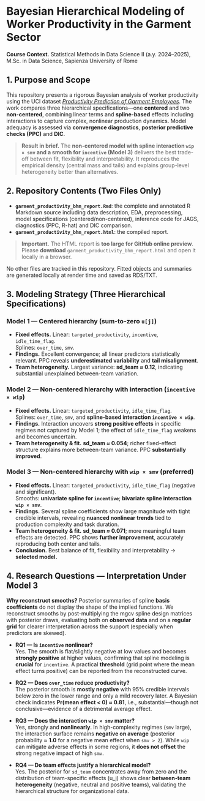 # Bayesian Hierarchical Modeling of Worker Productivity in the Garment Sector

**Course Context.** Statistical Methods in Data Science II (a.y. 2024–2025), M.Sc. in Data Science, Sapienza University of Rome  

## 1. Purpose and Scope

This repository presents a rigorous Bayesian analysis of worker productivity using the UCI dataset [*Productivity Prediction of Garment Employees*](https://archive.ics.uci.edu/dataset/597/productivity+prediction+of+garment+employees). The work compares three hierarchical specifications—one **centered** and two **non-centered**, combining linear terms and **spline-based** effects including interactions to capture complex, nonlinear production dynamics. Model adequacy is assessed via **convergence diagnostics**, **posterior predictive checks (PPC)** and **DIC**.

> **Result in brief.** The **non-centered model with spline interaction `wip × smv` and a smooth for `incentive` (Model 3)** delivers the best trade-off between fit, flexibility and interpretability. It reproduces the empirical density (central mass and tails) and explains group-level heterogeneity better than alternatives.

## 2. Repository Contents (Two Files Only)

- **`garment_productivity_bhm_report.Rmd`**: the complete and annotated R Markdown source including data description, EDA, preprocessing, model specifications (centered/non-centered), inference code for JAGS, diagnostics (PPC, R-hat) and DIC comparison.  
- **`garment_productivity_bhm_report.html`**: the compiled report.

> **Important.** The HTML report is **too large for GitHub online preview**.  
> Please **download** `garment_productivity_bhm_report.html` and open it locally in a browser.

No other files are tracked in this repository. Fitted objects and summaries are generated locally at render time and saved as RDS/TXT.

## 3. Modeling Strategy (Three Hierarchical Specifications)

### **Model 1 — Centered hierarchy (sum-to-zero `u[j]`)**
- **Fixed effects.** Linear: `targeted_productivity`, `incentive`, `idle_time_flag`.  
  Splines: `over_time`, `smv`.  
- **Findings.** Excellent convergence; all linear predictors statistically relevant. PPC reveals **underestimated variability** and **tail misalignment**.  
- **Team heterogeneity.** Largest variance: **sd_team ≈ 0.12**, indicating substantial unexplained between-team variation.

### **Model 2 — Non-centered hierarchy with interaction (`incentive × wip`)**
- **Fixed effects.** Linear: `targeted_productivity`, `idle_time_flag`.  
  Splines: `over_time`, `smv`, and **spline-based interaction `incentive × wip`**.  
- **Findings.** Interaction uncovers **strong positive effects** in specific regimes not captured by Model 1; the effect of `idle_time_flag` weakens and becomes uncertain.  
- **Team heterogeneity & fit.** **sd_team ≈ 0.054**; richer fixed-effect structure explains more between-team variance. PPC **substantially improved**.

### **Model 3 — Non-centered hierarchy with `wip × smv` (preferred)**
- **Fixed effects.** Linear: `targeted_productivity`, `idle_time_flag` (negative and significant).  
  Smooths: **univariate spline for `incentive`**; **bivariate spline interaction `wip × smv`**.  
- **Findings.** Several spline coefficients show large magnitude with tight credible intervals, revealing **nuanced nonlinear trends** tied to production complexity and task duration.  
- **Team heterogeneity & fit.** **sd_team ≈ 0.071**; more meaningful team effects are detected. PPC shows **further improvement**, accurately reproducing both center and tails.  
- **Conclusion.** Best balance of fit, flexibility and interpretability → **selected model.**

## 4. Research Questions — Interpretation Under Model 3

**Why reconstruct smooths?** Posterior summaries of spline **basis coefficients** do not display the shape of the implied functions. We reconstruct smooths by post-multiplying the mgcv spline design matrices with posterior draws, evaluating both on **observed data** and on a **regular grid** for clearer interpretation across the support (especially when predictors are skewed).

- **RQ1 — Is `incentive` nonlinear?**  
  Yes. The smooth is flat/slightly negative at low values and becomes **strongly positive** at higher values, confirming that spline modeling is **crucial** for `incentive`. A practical **threshold** (grid point where the mean effect turns positive) can be reported from the reconstructed curve.

- **RQ2 — Does `over_time` reduce productivity?**  
  The posterior smooth is **mostly negative** with 95% credible intervals below zero in the lower range and only a mild recovery later. A Bayesian check indicates **Pr(mean effect < 0) ≈ 0.81**, i.e., substantial—though not conclusive—evidence of a detrimental average effect.

- **RQ3 — Does the interaction `wip × smv` matter?**  
  Yes, strongly and **nonlinearly**. In high-complexity regimes (`smv` large), the interaction surface remains **negative on average** (posterior probability ≈ **1.0** for a negative mean effect when `smv > 2`). While `wip` can mitigate adverse effects in some regions, it **does not offset** the strong negative impact of high `smv`.

- **RQ4 — Do team effects justify a hierarchical model?**  
  Yes. The posterior for `sd_team` concentrates away from zero and the distribution of team-specific effects \(u_j\) shows clear **between-team heterogeneity** (negative, neutral and positive teams), validating the hierarchical structure for organizational data.
